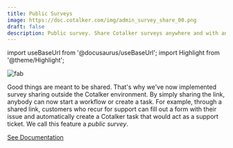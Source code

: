 ```yaml
---
title: Public Surveys
image: https://doc.cotalker.com/img/admin_survey_share_00.png
draft: false
description: Public survey. Share Cotalker surveys anywhere and with anyone!
---
```


import useBaseUrl from '@docusaurus/useBaseUrl'; 
import Highlight from '@theme/Highlight';


<div class="card-demo">
<div class="card">
<div class="card__header">

</div>
<div class="card__image">
<img alt="fab" class="img_card item shadow--tl" src={useBaseUrl('img/admin_survey_share_00.png')} />
<br/>
</div>
<div class="card__body">

Good things are meant to be shared. That's why we've now implemented survey sharing outside the Cotalker environment. By simply sharing the link, anybody can now start a workflow or create a task.  For example, through a shared link, customers who recur for support can fill out a form with their issue and automatically create a Cotalker task that would act as a support ticket. We call this feature a _public survey_.

</div>
<div class="card__footer">

<a class ="button button--secondary button--block" href="/docs/documentation/admin/workflows/admin_workflow_public_survey">See Documentation</a>
<br/>

</div>
</div>
</div>
